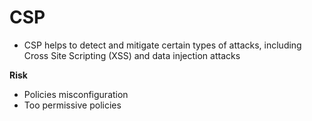 # CSP

- CSP helps to detect and mitigate certain types of attacks, including Cross Site Scripting (XSS) and data injection attacks

**Risk**

- Policies misconfiguration
- Too permissive policies
